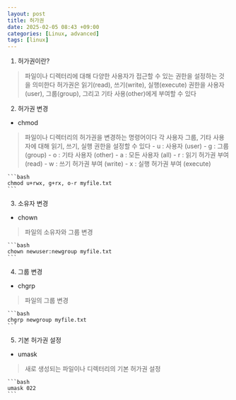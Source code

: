 ```yaml
---
layout: post
title: 허가권
date: 2025-02-05 08:43 +09:00
categories: [Linux, advanced]
tags: [linux]     
---
```


1. 허가권이란?
> 파일이나 디렉터리에 대해 다양한 사용자가 접근할 수 있는 권한을 설정하는 것을 의미한다
> 허가권은 읽기(read), 쓰기(write), 실행(execute) 권한을 사용자(user), 그룹(group), 그리고 기타 사용(other)에게 부여할 수 있다

2. 허가권 변경
- chmod
> 파일이나 디렉터리의 허가권을 변경하는 명령어이다
> 각 사용자 그룹, 기타 사용자에 대해 읽기, 쓰기, 실행 권한을 설정할 수 있다
    - u : 사용자 (user)
    - g : 그룹 (group)
    - o : 기타 사용자 (other)
    - a : 모든 사용자 (all)
    - r : 읽기 허가권 부여 (read)
    - w : 쓰기 허가권 부여 (write)
    - x : 실행 허가권 부여 (execute)

    ```bash
    chmod u+rwx, g+rx, o-r myfile.txt
    ``` 

3. 소유자 변경
- chown
> 파일의 소유자와 그룹 변경

    ```bash
    chown newuser:newgroup myfile.txt
    ```

4. 그룹 변경
- chgrp
> 파일의 그룹 변경

    ```bash
    chgrp newgroup myfile.txt
    ```

5. 기본 허가권 설정
- umask
> 새로 생성되는 파일이나 디렉터리의 기본 허가권 설정
  
    ```bash
    umask 022
    ```
    

